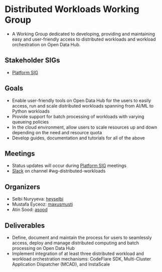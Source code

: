 # Distributed Workloads Working Group

* A Working Group dedicated to developing, providing and maintaining easy and user-friendly access to distributed workloads and workload orchestration on Open Data Hub.

## Stakeholder SIGs

* [Platform SIG](/sig-platform)

## Goals

* Enable user-friendly tools on Open Data Hub for the users to easily access, run and scale distributed workloads spanning from AI/ML to Python workloads
* Provide support for batch processing of workloads with varying queueing policies
* In the cloud environment, allow users to scale resources up and down depending on the need and resource quota
* Develop guides, documentation and tutorials for all of the above

## Meetings

* Status updates will occur during [Platform SIG](sig-platform) meetings
* [Slack](https://join.slack.com/t/odh-io/shared_invite/zt-1lufs2up2-IxtfcfWp7RxvjQOqNDxdhA) on channel #wg-distributed-workloads

## Organizers

* Selbi Nuryyeva: [heyselbi](https://github.com/heyselbi)
* Mustafa Eyceoz: [maxusmusti](https://github.com/maxusmusti)
* Atin Sood: [asood](https://github.com/asood)

## Deliverables

* Define, document and maintain the process for users to seamlessly access, deploy and manage distributed computing and batch processing on Open Data Hub
* Implement integration of at least three distributed workload and workload orchestration mechanisms: CodeFlare SDK, Multi-Cluster Application Dispatcher (MCAD), and InstaScale

